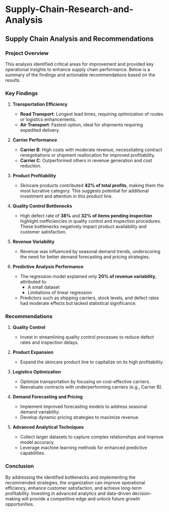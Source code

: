 # Supply-Chain-Research-and-Analysis


## Supply Chain Analysis and Recommendations

### Project Overview
This analysis identified critical areas for improvement and provided key operational insights to enhance supply chain performance. Below is a summary of the findings and actionable recommendations based on the results.

### Key Findings
1. **Transportation Efficiency**  
   - **Road Transport**: Longest lead times, requiring optimization of routes or logistics enhancements.  
   - **Air Transport**: Fastest option, ideal for shipments requiring expedited delivery.  

2. **Carrier Performance**  
   - **Carrier B**: High costs with moderate revenue, necessitating contract renegotiations or shipment reallocation for improved profitability.  
   - **Carrier C**: Outperformed others in revenue generation and cost reduction.  

3. **Product Profitability**  
   - Skincare products contributed **42% of total profits**, making them the most lucrative category. This suggests potential for additional investment and attention in this product line.  

4. **Quality Control Bottlenecks**  
   - High defect rate of **38%** and **32% of items pending inspection** highlight inefficiencies in quality control and inspection procedures. These bottlenecks negatively impact product availability and customer satisfaction.  

5. **Revenue Variability**  
   - Revenue was influenced by seasonal demand trends, underscoring the need for better demand forecasting and pricing strategies.  

6. **Predictive Analysis Performance**  
   - The regression model explained only **20% of revenue variability**, attributed to:  
     - A small dataset  
     - Limitations of linear regression  
   - Predictors such as shipping carriers, stock levels, and defect rates had moderate effects but lacked statistical significance.  

### Recommendations
1. **Quality Control**  
   - Invest in streamlining quality control processes to reduce defect rates and inspection delays.  

2. **Product Expansion**  
   - Expand the skincare product line to capitalize on its high profitability.  

3. **Logistics Optimization**  
   - Optimize transportation by focusing on cost-effective carriers.  
   - Reevaluate contracts with underperforming carriers (e.g., Carrier B).  

4. **Demand Forecasting and Pricing**  
   - Implement improved forecasting models to address seasonal demand variability.  
   - Develop dynamic pricing strategies to maximize revenue.  

5. **Advanced Analytical Techniques**  
   - Collect larger datasets to capture complex relationships and improve model accuracy.  
   - Leverage machine learning methods for enhanced predictive capabilities.  

### Conclusion
By addressing the identified bottlenecks and implementing the recommended strategies, the organization can improve operational efficiency, enhance customer satisfaction, and achieve long-term profitability. Investing in advanced analytics and data-driven decision-making will provide a competitive edge and unlock future growth opportunities.
